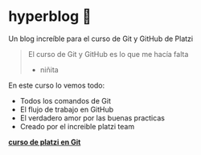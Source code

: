 # hyperblog 💚
Un blog increíble para el curso de Git y GitHub de Platzi
> El curso de Git y GitHub es lo que me hacía falta
> - niñita

En este curso lo vemos todo:
* Todos los comandos de Git
* El flujo de trabajo en GitHub
* El verdadero amor por las buenas practicas
* Creado por el increible platzi team

**[curso de platzi en Git](https://platzi.com/new-home/clases/1557-git-github/19977-readmemd-es-una-excelente-practica/ "curso de platzi en Git")**